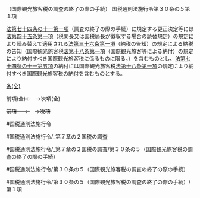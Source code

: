 （国際観光旅客税の調査の終了の際の手続）
国税通則法施行令第３０条の５第１項

[法第七十四条の十一第一項](国税通則法＿＿＿＿＿第７４条の１１第１項)（調査の終了の際の手続）に規定する更正決定等には[法第四十五条第一項](国税通則法＿＿＿＿＿第４５条第１項)（税関長又は国税局長が徴収する場合の読替規定）の規定により読み替えて適用される[法第三十六条第一項](国税通則法＿＿＿＿＿第３６条第１項)（納税の告知）の規定による納税の告知（国際観光旅客税[法第十八条第一項](国税通則法＿＿＿＿＿第１８条第１項)（国際観光旅客等による納付）の規定により納付すべき国際観光旅客税に係るものに限る。）を含むものとし、[法第七十四条の十一第五項](国税通則法＿＿＿＿＿第７４条の１１第５項)の納付には国際観光旅客税[法第十八条第一項](国税通則法＿＿＿＿＿第１８条第１項)の規定により納付すべき国際観光旅客税の納付を含むものとする。

[条(全)](国税通則法施行＿令＿第３０条の５_.md)

~~前項(全)←~~　~~→次項(全)~~

~~前項 　 ←~~　~~→次項~~



#国税通則法施行令

#国税通則法施行令/_第７章の２国税の調査

#国税通則法施行令/_第７章の２国税の調査/第３０条の５（国際観光旅客税の調査の終了の際の手続）

#国税通則法施行令/第３０条の５（国際観光旅客税の調査の終了の際の手続）

#国税通則法施行令/第３０条の５（国際観光旅客税の調査の終了の際の手続）/第１項

